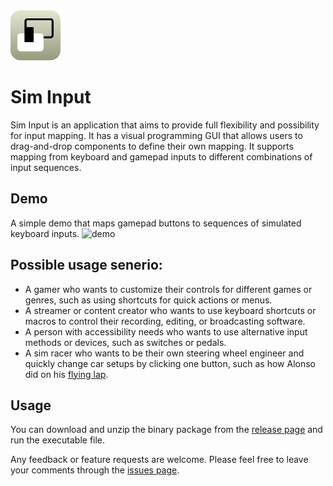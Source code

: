 <img src="resource/app_icon.png" width="80">

# Sim Input
Sim Input is an application that aims to provide full flexibility and possibility for input mapping. It has a visual programming GUI that allows users to drag-and-drop components to define their own mapping. It supports mapping from keyboard and gamepad inputs to different combinations of input sequences.

## Demo
A simple demo that maps gamepad buttons to sequences of simulated keyboard inputs.
![demo](resource/demo.gif)

## Possible usage senerio:
- A gamer who wants to customize their controls for different games or genres, such as using shortcuts for quick actions or menus.
- A streamer or content creator who wants to use keyboard shortcuts or macros to control their recording, editing, or broadcasting software.
- A person with accessibility needs who wants to use alternative input methods or devices, such as switches or pedals.
- A sim racer who wants to be their own steering wheel engineer and quickly change car setups by clicking one button, such as how Alonso did on his [flying lap](https://www.youtube.com/watch?v=CT2kCuBEObU&t=83s&pp=ygUjYWxzbyBjaGFuZ2UgY2FyIHNldHVwcyBkdXJpbmcgYSBsYXA%3D).


## Usage
You can download and unzip the binary package from the [release page](https://github.com/wenjie23/Sim-Input/releases) and run the executable file.

Any feedback or feature requests are welcome. Please feel free to leave your comments through the [issues page](https://github.com/wenjie23/Sim-Input/issues).